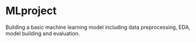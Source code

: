 # MLproject
Building a basic machine learning model including data preprocessing, EDA, model building and evaluation.
